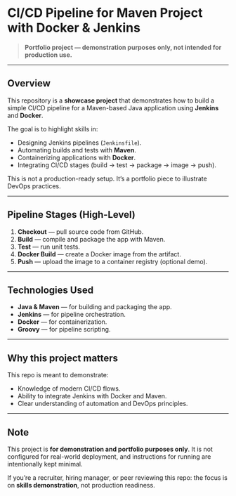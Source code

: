 # CI/CD Pipeline for Maven Project with Docker & Jenkins

> **Portfolio project — demonstration purposes only, not intended for production use.**

---

## Overview

This repository is a **showcase project** that demonstrates how to build a simple CI/CD pipeline for a Maven-based Java application using **Jenkins** and **Docker**.

The goal is to highlight skills in:

* Designing Jenkins pipelines (`Jenkinsfile`).
* Automating builds and tests with **Maven**.
* Containerizing applications with **Docker**.
* Integrating CI/CD stages (build → test → package → image → push).

This is not a production-ready setup. It’s a portfolio piece to illustrate DevOps practices.

---

## Pipeline Stages (High-Level)

1. **Checkout** — pull source code from GitHub.
2. **Build** — compile and package the app with Maven.
3. **Test** — run unit tests.
4. **Docker Build** — create a Docker image from the artifact.
5. **Push** — upload the image to a container registry (optional demo).

---

## Technologies Used

* **Java & Maven** — for building and packaging the app.
* **Jenkins** — for pipeline orchestration.
* **Docker** — for containerization.
* **Groovy** — for pipeline scripting.

---

## Why this project matters

This repo is meant to demonstrate:

* Knowledge of modern CI/CD flows.
* Ability to integrate Jenkins with Docker and Maven.
* Clear understanding of automation and DevOps principles.

---

## Note

This project is **for demonstration and portfolio purposes only**. It is not configured for real-world deployment, and instructions for running are intentionally kept minimal.

If you’re a recruiter, hiring manager, or peer reviewing this repo: the focus is on **skills demonstration**, not production readiness.
